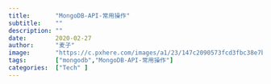 ```yaml
---
title:       "MongoDB-API-常用操作"
subtitle:    ""
description: ""
date:        2020-02-27
author:      "麦子"
image:       "https://c.pxhere.com/images/a1/23/147c2090573fcd3fbc38e7b7b5a7-1593571.jpg!d"
tags:        ["mongodb","MongoDB-API-常用操作"]
categories:  ["Tech" ]
---
```


